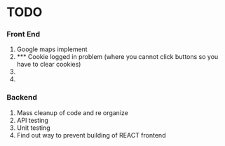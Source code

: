 # TODO

### Front End
1. Google maps implement
2. *** Cookie logged in problem (where you cannot click buttons so you have to clear cookies)
3. 
4. 

### Backend
1. Mass cleanup of code and re organize
2. API testing
3. Unit testing
4. Find out way to prevent building of REACT frontend
